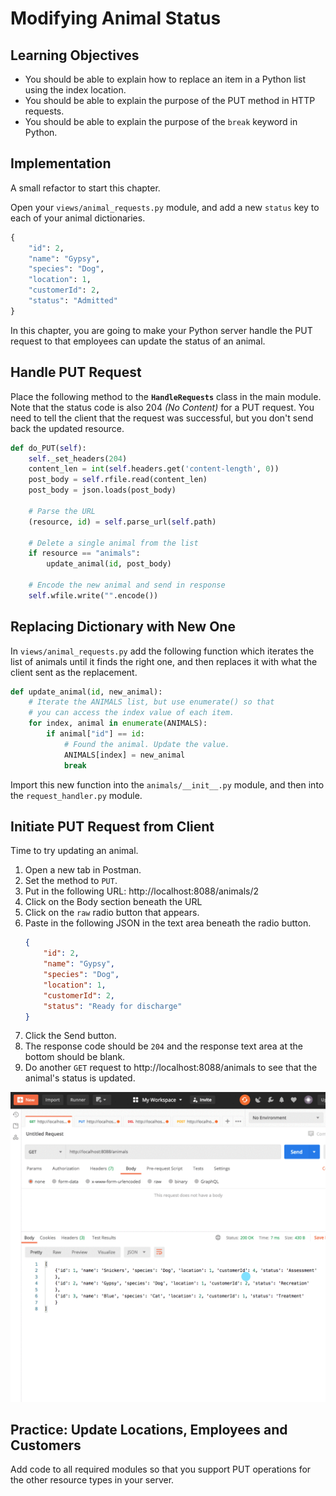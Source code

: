 # Modifying Animal Status

## Learning Objectives

* You should be able to explain how to replace an item in a Python list using the index location.
* You should be able to explain the purpose of the PUT method in HTTP requests.
* You should be able to explain the purpose of the `break` keyword in Python.

## Implementation

A small refactor to start this chapter.

Open your `views/animal_requests.py` module, and add a new `status` key to each of your animal dictionaries.

```py
{
    "id": 2,
    "name": "Gypsy",
    "species": "Dog",
    "location": 1,
    "customerId": 2,
    "status": "Admitted"
}
```

In this chapter, you are going to make your Python server handle the PUT request to that employees can update the status of an animal.

## Handle PUT Request

Place the following method to the **`HandleRequests`** class in the main module. Note that the status code is also 204 _(No Content)_ for a PUT request. You need to tell the client that the request was successful, but you don't send back the updated resource.

```py
def do_PUT(self):
    self._set_headers(204)
    content_len = int(self.headers.get('content-length', 0))
    post_body = self.rfile.read(content_len)
    post_body = json.loads(post_body)

    # Parse the URL
    (resource, id) = self.parse_url(self.path)

    # Delete a single animal from the list
    if resource == "animals":
        update_animal(id, post_body)

    # Encode the new animal and send in response
    self.wfile.write("".encode())
```

## Replacing Dictionary with New One

In `views/animal_requests.py` add the following function which iterates the list of animals until it finds the right one, and then replaces it with what the client sent as the replacement.

```py
def update_animal(id, new_animal):
    # Iterate the ANIMALS list, but use enumerate() so that
    # you can access the index value of each item.
    for index, animal in enumerate(ANIMALS):
        if animal["id"] == id:
            # Found the animal. Update the value.
            ANIMALS[index] = new_animal
            break
```

Import this new function into the `animals/__init__.py` module, and then into the `request_handler.py` module.

## Initiate PUT Request from Client

Time to try updating an animal.

1. Open a new tab in Postman.
1. Set the method to `PUT`.
1. Put in the following URL: http://localhost:8088/animals/2
1. Click on the Body section beneath the URL
1. Click on the `raw` radio button that appears.
1. Paste in the following JSON in the text area beneath the radio button.
    ```json
    {
        "id": 2,
        "name": "Gypsy",
        "species": "Dog",
        "location": 1,
        "customerId": 2,
        "status": "Ready for discharge"
    }
    ```
1. Click the Send button.
1. The response code should be `204` and the response text area at the bottom should be blank.
1. Do another `GET` request to http://localhost:8088/animals to see that the animal's status is updated.


![animation of using Postman to update the status of an animal](./images/python-kennel-update-animal.gif)

## Practice: Update Locations, Employees and Customers

Add code to all required modules so that you support PUT operations for the other resource types in your server.
